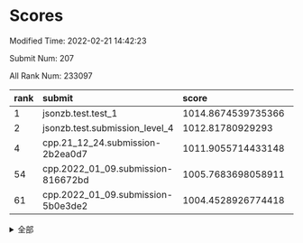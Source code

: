 # Scores

Modified Time: 2022-02-21 14:42:23

Submit Num: 207

All Rank Num: 233097

| rank |               submit               |       score        |       sigma        | pk_num |
| :--- | :--------------------------------- | :----------------- | :----------------- | :----- |
| 1    | jsonzb.test.test_1                 | 1014.8674539735366 | 0.8083043186248825 | 4504   |
| 2    | jsonzb.test.submission_level_4     | 1012.81780929293   | 0.8078479236966842 | 4503   |
| 4    | cpp.21_12_24.submission-2b2ea0d7   | 1011.9055714433148 | 0.7921051235075219 | 4508   |
| 54   | cpp.2022_01_09.submission-816672bd | 1005.7683698058911 | 0.7235099664660932 | 4496   |
| 61   | cpp.2022_01_09.submission-5b0e3de2 | 1004.4528926774418 | 0.7134467284160714 | 4502   |


<details>
<summary>全部</summary>

| rank |                 submit                 |       score        |       sigma        | pk_num |
| :--- | :------------------------------------- | :----------------- | :----------------- | :----- |
| 1    | jsonzb.test.test_1                     | 1014.8674539735366 | 0.8083043186248825 | 4504   |
| 2    | jsonzb.test.submission_level_4         | 1012.81780929293   | 0.8078479236966842 | 4503   |
| 3    | gobigger.level_3.submission_level_3_11 | 1012.0756270246505 | 0.8221069108527217 | 4506   |
| 4    | cpp.21_12_24.submission-2b2ea0d7       | 1011.9055714433148 | 0.7921051235075219 | 4508   |
| 5    | gobigger.level_3.submission_level_3_31 | 1011.6107424856104 | 0.7987528391666434 | 4505   |
| 6    | gobigger.level_3.submission_level_3_12 | 1011.2505914254344 | 0.7590282225133594 | 4503   |
| 7    | gobigger.level_3.submission_level_3_29 | 1011.1754895823088 | 0.8001735937714368 | 4511   |
| 8    | gobigger.level_3.submission_level_3_41 | 1011.1372137183939 | 0.7804338029077988 | 4501   |
| 9    | gobigger.level_3.submission_level_3_37 | 1010.9284970830374 | 0.7655597488240443 | 4503   |
| 10   | gobigger.level_3.submission_level_3_48 | 1010.6440986436614 | 0.7672967173247197 | 4503   |
| 11   | gobigger.level_3.submission_level_3_43 | 1010.62253851338   | 0.7565171452615945 | 4502   |
| 12   | gobigger.level_3.submission_level_3_2  | 1010.514122726603  | 0.7739154559045082 | 4503   |
| 13   | gobigger.level_3.submission_level_3_17 | 1010.486932487421  | 0.7562010455151755 | 4504   |
| 14   | gobigger.level_3.submission_level_3_33 | 1010.4259074361833 | 0.7776252940134234 | 4508   |
| 15   | gobigger.level_3.submission_level_3_45 | 1010.3830581389694 | 0.7447239633984171 | 4508   |
| 16   | gobigger.level_3.submission_level_3_8  | 1010.3251399316148 | 0.7563626370946002 | 4501   |
| 17   | gobigger.level_3.submission_level_3_20 | 1010.2659890917386 | 0.7594079633416579 | 4507   |
| 18   | gobigger.level_3.submission_level_3_5  | 1010.25309606204   | 0.7590324114268553 | 4510   |
| 19   | gobigger.level_3.submission_level_3_46 | 1010.1026057627655 | 0.7615503759862774 | 4504   |
| 20   | gobigger.level_3.submission_level_3_24 | 1010.0615160645608 | 0.7534774186368783 | 4502   |
| 21   | gobigger.level_3.submission_level_3_14 | 1010.0582992838724 | 0.7917162698176006 | 4507   |
| 22   | gobigger.level_3.submission_level_3_21 | 1010.0532816560323 | 0.7552002979480239 | 4499   |
| 23   | gobigger.level_3.submission_level_3_34 | 1010.0292161204922 | 0.7496045496652538 | 4500   |
| 24   | gobigger.level_3.submission_level_3_16 | 1009.9880884515835 | 0.760870880186094  | 4501   |
| 25   | gobigger.level_3.submission_level_3_7  | 1009.9337804109689 | 0.7618971273080243 | 4504   |
| 26   | gobigger.level_3.submission_level_3_49 | 1009.9078766403247 | 0.7662794077619328 | 4507   |
| 27   | gobigger.level_3.submission_level_3_47 | 1009.9048008517841 | 0.7625614392028696 | 4504   |
| 28   | gobigger.level_3.submission_level_3_40 | 1009.8334379090129 | 0.7359061395817917 | 4503   |
| 29   | gobigger.level_3.submission_level_3_38 | 1009.8318020293436 | 0.7472291053575972 | 4510   |
| 30   | gobigger.level_3.submission_level_3_26 | 1009.774700146503  | 0.7496417252796294 | 4509   |
| 31   | gobigger.level_3.submission_level_3_35 | 1009.765750029525  | 0.7693440608874931 | 4505   |
| 32   | gobigger.level_3.submission_level_3_9  | 1009.7212186845592 | 0.761462387052651  | 4509   |
| 33   | gobigger.level_3.submission_level_3_27 | 1009.6816100153388 | 0.7531726039037464 | 4504   |
| 34   | gobigger.level_3.submission_level_3_3  | 1009.5726594777176 | 0.748543434786745  | 4497   |
| 35   | gobigger.level_3.submission_level_3_36 | 1009.5581370991537 | 0.7432012578493591 | 4503   |
| 36   | gobigger.level_3.submission_level_3_10 | 1009.5579996315479 | 0.7520219295345344 | 4505   |
| 37   | gobigger.level_3.submission_level_3_42 | 1009.5468802813897 | 0.7459014346641929 | 4497   |
| 38   | gobigger.level_3.submission_level_3_19 | 1009.52397954682   | 0.7524132808101701 | 4508   |
| 39   | gobigger.level_3.submission_level_3_28 | 1009.5061133066724 | 0.7653897367250677 | 4505   |
| 40   | gobigger.level_3.submission_level_3_0  | 1009.4874489956206 | 0.7563583807572057 | 4501   |
| 41   | gobigger.level_3.submission_level_3_22 | 1009.4179265136104 | 0.7512163816475615 | 4502   |
| 42   | gobigger.level_3.submission_level_3_6  | 1009.4140203010738 | 0.7475887032416636 | 4499   |
| 43   | gobigger.level_3.submission_level_3_25 | 1009.3247835597556 | 0.7331990066605388 | 4504   |
| 44   | gobigger.level_3.submission_level_3_23 | 1009.2745856903233 | 0.7459259911658132 | 4502   |
| 45   | gobigger.level_3.submission_level_3_18 | 1009.2109632045286 | 0.741218008562808  | 4505   |
| 46   | gobigger.level_3.submission_level_3_30 | 1009.1845372690204 | 0.742573620433882  | 4501   |
| 47   | gobigger.level_3.submission_level_3_1  | 1008.961823267836  | 0.7661710086893181 | 4506   |
| 48   | gobigger.level_3.submission_level_3_39 | 1008.8269166879651 | 0.7583959336221047 | 4502   |
| 49   | gobigger.level_3.submission_level_3_44 | 1008.8052919547819 | 0.7590328944578212 | 4507   |
| 50   | gobigger.level_3.submission_level_3_32 | 1008.5146404871662 | 0.7477362687643092 | 4509   |
| 51   | gobigger.level_3.submission_level_3_15 | 1008.4525812593198 | 0.7496950480416203 | 4500   |
| 52   | gobigger.level_3.submission_level_3_13 | 1008.3465494517395 | 0.7495034597619011 | 4510   |
| 53   | gobigger.level_3.submission_level_3_4  | 1008.0586264070372 | 0.7531449518596703 | 4506   |
| 54   | cpp.2022_01_09.submission-816672bd     | 1005.7683698058911 | 0.7235099664660932 | 4496   |
| 55   | gobigger.level_1.submission_level_1_13 | 1005.449111237889  | 0.7204016577927338 | 4504   |
| 56   | gobigger.level_1.submission_level_1_1  | 1004.8874090224175 | 0.7171473321448235 | 4506   |
| 57   | gobigger.level_1.submission_level_1_30 | 1004.7697241730066 | 0.7373276586418216 | 4507   |
| 58   | gobigger.level_1.submission_level_1_4  | 1004.7647027297243 | 0.7189363083469459 | 4502   |
| 59   | gobigger.level_1.submission_level_1_45 | 1004.654802525077  | 0.7228652743823223 | 4503   |
| 60   | gobigger.level_1.submission_level_1_6  | 1004.6407046256975 | 0.7137220463669322 | 4506   |
| 61   | cpp.2022_01_09.submission-5b0e3de2     | 1004.4528926774418 | 0.7134467284160714 | 4502   |
| 62   | gobigger.level_1.submission_level_1_0  | 1004.2851642624508 | 0.7186671612490977 | 4506   |
| 63   | gobigger.level_1.submission_level_1_3  | 1004.1997620709427 | 0.7332929115543075 | 4501   |
| 64   | gobigger.level_1.submission_level_1_16 | 1004.008645286089  | 0.73456976927688   | 4504   |
| 65   | gobigger.level_1.submission_level_1_32 | 1003.8828222623683 | 0.7098568575483711 | 4504   |
| 66   | gobigger.level_1.submission_level_1_18 | 1003.8650631493022 | 0.7253918453102682 | 4501   |
| 67   | gobigger.level_1.submission_level_1_5  | 1003.7751009884261 | 0.7183534498535905 | 4506   |
| 68   | gobigger.level_1.submission_level_1_22 | 1003.7205927663293 | 0.7103493683053457 | 4504   |
| 69   | gobigger.level_1.submission_level_1_41 | 1003.7086521747306 | 0.7280408700903752 | 4507   |
| 70   | gobigger.level_1.submission_level_1_40 | 1003.703797698066  | 0.7147696190087426 | 4503   |
| 71   | gobigger.level_1.submission_level_1_8  | 1003.627276407919  | 0.7256550787320099 | 4506   |
| 72   | gobigger.level_1.submission_level_1_17 | 1003.5606991776147 | 0.7151793072558793 | 4510   |
| 73   | gobigger.level_1.submission_level_1_27 | 1003.5345621887968 | 0.7214187557468349 | 4505   |
| 74   | gobigger.level_1.submission_level_1_24 | 1003.5179504348831 | 0.7117283025564118 | 4508   |
| 75   | gobigger.level_1.submission_level_1_37 | 1003.4723013753352 | 0.7206356272559624 | 4506   |
| 76   | gobigger.level_1.submission_level_1_23 | 1003.443265269713  | 0.719259751004694  | 4506   |
| 77   | gobigger.level_1.submission_level_1_31 | 1003.4166191190994 | 0.7187900974046076 | 4504   |
| 78   | gobigger.level_1.submission_level_1_10 | 1003.3309808992229 | 0.7259188219275952 | 4503   |
| 79   | gobigger.level_1.submission_level_1_28 | 1003.2864437921953 | 0.7247998889040395 | 4503   |
| 80   | gobigger.level_1.submission_level_1_36 | 1003.2773033300358 | 0.7106770758174712 | 4507   |
| 81   | gobigger.level_1.submission_level_1_11 | 1003.2566921776067 | 0.7218990761608605 | 4503   |
| 82   | gobigger.level_1.submission_level_1_35 | 1003.2457056151073 | 0.7029827757652306 | 4503   |
| 83   | gobigger.level_1.submission_level_1_29 | 1003.2088414859988 | 0.7140989294702038 | 4506   |
| 84   | gobigger.level_1.submission_level_1_47 | 1003.1971389264046 | 0.7133801221832294 | 4503   |
| 85   | gobigger.level_1.submission_level_1_43 | 1003.1934723439181 | 0.6974940370267403 | 4504   |
| 86   | gobigger.level_1.submission_level_1_26 | 1003.1832702922244 | 0.7083138400848946 | 4502   |
| 87   | gobigger.level_1.submission_level_1_38 | 1003.1805463607616 | 0.7185672629915866 | 4501   |
| 88   | gobigger.level_1.submission_level_1_12 | 1003.1647325230033 | 0.7088648538852401 | 4502   |
| 89   | gobigger.level_1.submission_level_1_14 | 1003.0049484589172 | 0.7154641475474213 | 4503   |
| 90   | gobigger.level_1.submission_level_1_48 | 1002.9792821739303 | 0.7121420877175682 | 4503   |
| 91   | gobigger.level_1.submission_level_1_15 | 1002.9135014103515 | 0.7145503600389447 | 4509   |
| 92   | gobigger.level_1.submission_level_1_49 | 1002.877605572384  | 0.7228894945262178 | 4503   |
| 93   | gobigger.level_1.submission_level_1_33 | 1002.8598024676588 | 0.6993226983893998 | 4503   |
| 94   | gobigger.level_1.submission_level_1_9  | 1002.8038516921321 | 0.7139095089041095 | 4499   |
| 95   | gobigger.level_1.submission_level_1_2  | 1002.6481489108172 | 0.7272696902960251 | 4506   |
| 96   | gobigger.level_1.submission_level_1_34 | 1002.6127373684242 | 0.717125439486225  | 4504   |
| 97   | gobigger.level_1.submission_level_1_20 | 1002.5572485929036 | 0.707285327989702  | 4502   |
| 98   | gobigger.level_1.submission_level_1_44 | 1002.543674466453  | 0.7113027335674149 | 4503   |
| 99   | gobigger.level_1.submission_level_1_42 | 1002.239358476305  | 0.7129602950906511 | 4508   |
| 100  | gobigger.level_1.submission_level_1_21 | 1002.1930520086605 | 0.7080722441237594 | 4509   |
| 101  | gobigger.level_1.submission_level_1_46 | 1002.1855208472546 | 0.7067841913817025 | 4505   |
| 102  | gobigger.level_1.submission_level_1_25 | 1001.9728229171559 | 0.7126768747836338 | 4507   |
| 103  | gobigger.level_1.submission_level_1_39 | 1001.9642424539201 | 0.715842194956788  | 4504   |
| 104  | gobigger.level_1.submission_level_1_7  | 1001.9028562017764 | 0.7127421543589774 | 4503   |
| 105  | gobigger.level_1.submission_level_1_19 | 1001.8877422503404 | 0.7111756692372269 | 4508   |
| 106  | gobigger.random.submission_random_19   | 997.362125489092   | 0.7085883731403875 | 4502   |
| 107  | gobigger.random.submission_random_32   | 997.3133155744196  | 0.7086650350864184 | 4501   |
| 108  | gobigger.random.submission_random_47   | 996.6805819546564  | 0.7114691692520231 | 4504   |
| 109  | gobigger.random.submission_random_1    | 996.5998449431828  | 0.6984868987643251 | 4500   |
| 110  | gobigger.random.submission_random_24   | 996.5714247276693  | 0.7084056644223377 | 4502   |
| 111  | gobigger.random.submission_random_12   | 996.5562264434133  | 0.6995268399470969 | 4500   |
| 112  | gobigger.random.submission_random_17   | 996.497823995449   | 0.7095364684130229 | 4506   |
| 113  | gobigger.random.submission_random_10   | 996.4041369843435  | 0.7082796411651094 | 4506   |
| 114  | gobigger.random.submission_random_13   | 996.3874091716152  | 0.7078226337137838 | 4505   |
| 115  | gobigger.random.submission_random_11   | 996.3545505934196  | 0.7045010728844416 | 4507   |
| 116  | gobigger.random.submission_random_5    | 996.325802858127   | 0.7175697663805995 | 4505   |
| 117  | gobigger.random.submission_random_18   | 996.2977874915877  | 0.7089194949119703 | 4509   |
| 118  | gobigger.random.submission_random_7    | 996.2767912094322  | 0.6992554290532551 | 4507   |
| 119  | gobigger.random.submission_random_15   | 996.2675838533212  | 0.7081724184385084 | 4506   |
| 120  | gobigger.random.submission_random_31   | 996.2665859329354  | 0.710904103157488  | 4504   |
| 121  | gobigger.random.submission_random_36   | 996.2322715618603  | 0.6943268184467677 | 4506   |
| 122  | gobigger.random.submission_random_41   | 996.2246771808339  | 0.7141685151957876 | 4498   |
| 123  | gobigger.random.submission_random_25   | 996.2244997020179  | 0.7101046307755182 | 4505   |
| 124  | gobigger.random.submission_random_43   | 996.191768473244   | 0.716023203458394  | 4502   |
| 125  | gobigger.random.submission_random_27   | 996.1753878645824  | 0.7072119978487093 | 4505   |
| 126  | gobigger.random.submission_random_22   | 996.1634544258407  | 0.7126333616637869 | 4506   |
| 127  | gobigger.random.submission_random_4    | 996.1529887690873  | 0.7253613283569597 | 4506   |
| 128  | gobigger.random.submission_random_30   | 996.1256679238013  | 0.7079613410475959 | 4506   |
| 129  | gobigger.random.submission_random_38   | 996.1036701784174  | 0.7174720919593064 | 4507   |
| 130  | gobigger.random.submission_random_29   | 996.0956238341465  | 0.7290569761615971 | 4504   |
| 131  | gobigger.random.submission_random_40   | 996.0927262443721  | 0.7184199859895559 | 4509   |
| 132  | gobigger.random.submission_random_42   | 995.861372587403   | 0.7088991654296894 | 4503   |
| 133  | gobigger.random.submission_random_48   | 995.7841238404353  | 0.7110815443366245 | 4499   |
| 134  | gobigger.random.submission_random_35   | 995.7251774208494  | 0.7184103994480939 | 4502   |
| 135  | gobigger.random.submission_random_26   | 995.6703942886247  | 0.7036294930924629 | 4506   |
| 136  | gobigger.random.submission_random_21   | 995.6650818189589  | 0.7080209319242952 | 4504   |
| 137  | gobigger.random.submission_random_46   | 995.6619824052823  | 0.7085380006066951 | 4505   |
| 138  | gobigger.random.submission_random_28   | 995.6144411484635  | 0.7215458835955141 | 4506   |
| 139  | gobigger.random.submission_random_44   | 995.588606163953   | 0.7067068696167039 | 4506   |
| 140  | gobigger.random.submission_random_33   | 995.5243027308145  | 0.723962615692075  | 4505   |
| 141  | gobigger.random.submission_random_45   | 995.3497393703001  | 0.7168309367673081 | 4503   |
| 142  | gobigger.random.submission_random_6    | 995.2529146579108  | 0.7158422825210531 | 4506   |
| 143  | gobigger.random.submission_random_23   | 995.2458243058167  | 0.7083764016024223 | 4501   |
| 144  | gobigger.random.submission_random_3    | 995.2184196541866  | 0.7107053288548731 | 4506   |
| 145  | gobigger.random.submission_random_8    | 995.1608287945768  | 0.7039430711059379 | 4501   |
| 146  | gobigger.random.submission_random_16   | 995.0738680571651  | 0.725301057681269  | 4508   |
| 147  | gobigger.random.submission_random_2    | 995.0421095870166  | 0.7058937023370951 | 4503   |
| 148  | gobigger.random.submission_random_39   | 995.0088976177232  | 0.7162135575045648 | 4501   |
| 149  | gobigger.random.submission_random_0    | 994.9885871295173  | 0.7073971335930564 | 4503   |
| 150  | gobigger.random.submission_random_20   | 994.827539759035   | 0.7101207682121681 | 4502   |
| 151  | gobigger.random.submission_random_37   | 994.8266737347129  | 0.7155962354775972 | 4508   |
| 152  | gobigger.random.submission_random_34   | 994.7615375403831  | 0.7126904048590125 | 4500   |
| 153  | gobigger.random.submission_random_49   | 994.7238354534852  | 0.7308327940330522 | 4508   |
| 154  | gobigger.random.submission_random_9    | 994.5484372694599  | 0.7492895372567658 | 4507   |
| 155  | gobigger.random.submission_random_14   | 994.3058210131118  | 0.7153114347839624 | 4501   |
| 156  | gobigger.level_2.submission_level_2_3  | 994.0502142011286  | 0.724843119605117  | 4503   |
| 157  | gobigger.level_2.submission_level_2_49 | 993.970825234844   | 0.7298385432693226 | 4507   |
| 158  | gobigger.level_2.submission_level_2_18 | 993.381273375797   | 0.7305105321258882 | 4499   |
| 159  | gobigger.level_2.submission_level_2_40 | 993.3708759183538  | 0.7242722070525301 | 4504   |
| 160  | gobigger.level_2.submission_level_2_29 | 993.2188544824799  | 0.7282584318150757 | 4504   |
| 161  | gobigger.level_2.submission_level_2_47 | 993.151057447377   | 0.7384926824192959 | 4502   |
| 162  | gobigger.level_2.submission_level_2_44 | 993.0223700936358  | 0.7322804987379365 | 4503   |
| 163  | gobigger.level_2.submission_level_2_31 | 992.9490685187935  | 0.7268809323619768 | 4507   |
| 164  | gobigger.level_2.submission_level_2_12 | 992.9083546192745  | 0.7388002903918575 | 4509   |
| 165  | gobigger.level_2.submission_level_2_19 | 992.8779892907479  | 0.7559594089464174 | 4504   |
| 166  | gobigger.level_2.submission_level_2_24 | 992.8402238379966  | 0.7595956734943448 | 4505   |
| 167  | gobigger.level_2.submission_level_2_13 | 992.7551897674377  | 0.7408954623149611 | 4504   |
| 168  | gobigger.level_2.submission_level_2_7  | 992.7503261542266  | 0.7338856834242924 | 4504   |
| 169  | gobigger.level_2.submission_level_2_0  | 992.6706899909042  | 0.7315186785869109 | 4507   |
| 170  | gobigger.level_2.submission_level_2_30 | 992.6544682003876  | 0.7316045467477595 | 4500   |
| 171  | gobigger.level_2.submission_level_2_45 | 992.6207607100254  | 0.738447108641336  | 4505   |
| 172  | gobigger.level_2.submission_level_2_26 | 992.618153163012   | 0.7503068537491013 | 4502   |
| 173  | gobigger.level_2.submission_level_2_10 | 992.6173230614677  | 0.7399796661106351 | 4500   |
| 174  | gobigger.level_2.submission_level_2_42 | 992.6078684019747  | 0.7326980264542264 | 4508   |
| 175  | gobigger.level_2.submission_level_2_11 | 992.5762513818315  | 0.7508377881855479 | 4499   |
| 176  | gobigger.level_2.submission_level_2_9  | 992.4418175704847  | 0.7404400038164541 | 4508   |
| 177  | gobigger.level_2.submission_level_2_41 | 992.3618215503385  | 0.7302164653466484 | 4505   |
| 178  | gobigger.level_2.submission_level_2_17 | 992.3044982077132  | 0.7270534846533866 | 4505   |
| 179  | gobigger.level_2.submission_level_2_15 | 992.2839354884622  | 0.7366775653038232 | 4505   |
| 180  | gobigger.level_2.submission_level_2_34 | 992.2754811513522  | 0.744072408993708  | 4508   |
| 181  | gobigger.level_2.submission_level_2_36 | 992.2344951863294  | 0.7473095291290809 | 4508   |
| 182  | gobigger.level_2.submission_level_2_48 | 992.2308372987478  | 0.7637530768269981 | 4503   |
| 183  | gobigger.level_2.submission_level_2_38 | 992.2021765700193  | 0.7272465109224405 | 4510   |
| 184  | gobigger.level_2.submission_level_2_5  | 992.1112894656203  | 0.7323675952503982 | 4508   |
| 185  | gobigger.level_2.submission_level_2_8  | 992.0990802949773  | 0.7615995571533921 | 4504   |
| 186  | gobigger.level_2.submission_level_2_6  | 992.0445202260039  | 0.7319889094391279 | 4508   |
| 187  | gobigger.level_2.submission_level_2_16 | 992.0371229484335  | 0.7285487243393349 | 4502   |
| 188  | gobigger.level_2.submission_level_2_35 | 991.9710282946843  | 0.7533715287068544 | 4514   |
| 189  | gobigger.level_2.submission_level_2_1  | 991.8206469640679  | 0.7379306937362081 | 4504   |
| 190  | gobigger.level_2.submission_level_2_46 | 991.7977517006796  | 0.7515566961581434 | 4506   |
| 191  | gobigger.level_2.submission_level_2_21 | 991.7756482174084  | 0.7566175078770532 | 4509   |
| 192  | gobigger.level_2.submission_level_2_22 | 991.6909837102214  | 0.7554832721429321 | 4509   |
| 193  | gobigger.level_2.submission_level_2_25 | 991.672329259027   | 0.7574922151300879 | 4499   |
| 194  | gobigger.level_2.submission_level_2_37 | 991.6494911245434  | 0.7303220235207828 | 4505   |
| 195  | gobigger.level_2.submission_level_2_4  | 991.6370078476135  | 0.7446118866303196 | 4497   |
| 196  | gobigger.level_2.submission_level_2_33 | 991.4695377557014  | 0.7816609607255749 | 4503   |
| 197  | gobigger.level_2.submission_level_2_14 | 991.3197650458885  | 0.7427783090821145 | 4499   |
| 198  | gobigger.level_2.submission_level_2_32 | 991.17349640972    | 0.7418884888812457 | 4500   |
| 199  | gobigger.level_2.submission_level_2_39 | 991.1677488649756  | 0.7557999176842244 | 4504   |
| 200  | gobigger.level_2.submission_level_2_2  | 991.1136220827459  | 0.7494100821735886 | 4500   |
| 201  | gobigger.level_2.submission_level_2_20 | 991.0200385517759  | 0.7730065577138032 | 4507   |
| 202  | gobigger.level_2.submission_level_2_23 | 990.9921122688035  | 0.7503702479964656 | 4506   |
| 203  | gobigger.level_2.submission_level_2_28 | 990.97125430078    | 0.7740651741011874 | 4503   |
| 204  | gobigger.level_2.submission_level_2_27 | 990.853110267583   | 0.7819110310648978 | 4501   |
| 205  | gobigger.level_2.submission_level_2_43 | 990.8394659203263  | 0.7657774667014822 | 4502   |
| 206  | gobigger.none.submission_none_0        | 980.0014001207917  | 1.1864149965637305 | 4507   |
| 207  | gobigger.none.submission_none_1        | 977.0038349618118  | 1.3253594168244087 | 4504   |

</details>